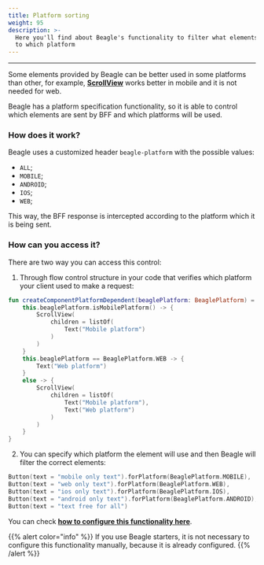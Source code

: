 ```yaml
---
title: Platform sorting
weight: 95
description: >-
  Here you'll find about Beagle's functionality to filter what elements are sent
  to which platform
---
```


---

Some elements provided by Beagle can be better used in some platforms than other, for example, [**ScrollView**](https://docs.usebeagle.io/v/v1.0-en/api/components/layout/scrollview) works better in mobile and it is not needed for web. 

Beagle has a platform specification functionality, so it is able to control which elements are sent by BFF and which platforms will be used. 

### How does it work? 

Beagle uses a customized header `beagle-platform` with the possible values: 

* `ALL`;
* `MOBILE`;
* `ANDROID`;
* `IOS`;
* `WEB`;

This way, the BFF response is intercepted according to the platform which it is being sent. 

### How can you access it? 

There are two way you can access this control: 

1. Through flow control structure in your code that verifies which platform your client used to make a request: 

```kotlin
fun createComponentPlatformDependent(beaglePlatform: BeaglePlatform) = when {
    this.beaglePlatform.isMobilePlatform() -> {
        ScrollView(
            children = listOf(
                Text("Mobile platform")
            )
        )
    }
    this.beaglePlatform == BeaglePlatform.WEB -> {
        Text("Web platform")
    }
    else -> {
        ScrollView(
            children = listOf(
                Text("Mobile platform"),
                Text("Web platform")
            )
        )
    }
}
```

 2. You can specify which platform the element will use and then Beagle will filter the correct elements: 

```kotlin
Button(text = "mobile only text").forPlatform(BeaglePlatform.MOBILE),
Button(text = "web only text").forPlatform(BeaglePlatform.WEB),
Button(text = "ios only text").forPlatform(BeaglePlatform.IOS),
Button(text = "android only text").forPlatform(BeaglePlatform.ANDROID),
Button(text = "text free for all")
```

You can check [**how to configure this functionality here**](https://docs.usebeagle.io/v/v1.0-en/resources/customization/beagle-for-backend).  

{{% alert color="info" %}}
If you use Beagle starters, it is not necessary to configure this functionality manually, because it is already configured.
{{% /alert %}}
